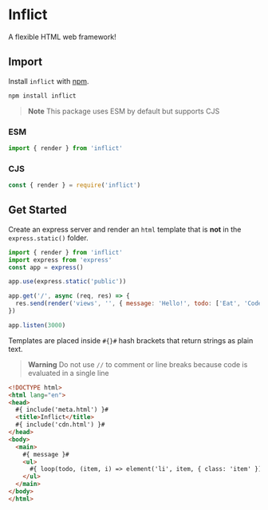 # Inflict

A flexible HTML web framework!

## Import

Install `inflict` with [npm](https://npmjs.com/package/inflict).

```sh
npm install inflict
```

> **Note**
> This package uses ESM by default but supports CJS 

### ESM 

```js
import { render } from 'inflict'
```

### CJS

```js
const { render } = require('inflict')
```

## Get Started

Create an express server and render an `html` template that is **not** in the `express.static()` folder. 

```js
import { render } from 'inflict'
import express from 'express'
const app = express()

app.use(express.static('public'))

app.get('/', async (req, res) => {
  res.send(render('views', '', { message: 'Hello!', todo: ['Eat', 'Code'] })) // views/index.html is rendered
})

app.listen(3000)
```

Templates are placed inside `#{}#` hash brackets that return strings as plain text. 
> **Warning**
> Do not use `//` to comment or line breaks because code is evaluated in a single line

```html
<!DOCTYPE html>
<html lang="en">
<head>
  #{ include('meta.html') }#
  <title>Inflict</title>
  #{ include('cdn.html') }#
</head>
<body>
  <main>
    #{ message }#
    <ul>
      #{ loop(todo, (item, i) => element('li', item, { class: 'item' })) }#
    </ul>
  </main>
</body>
</html>
```
